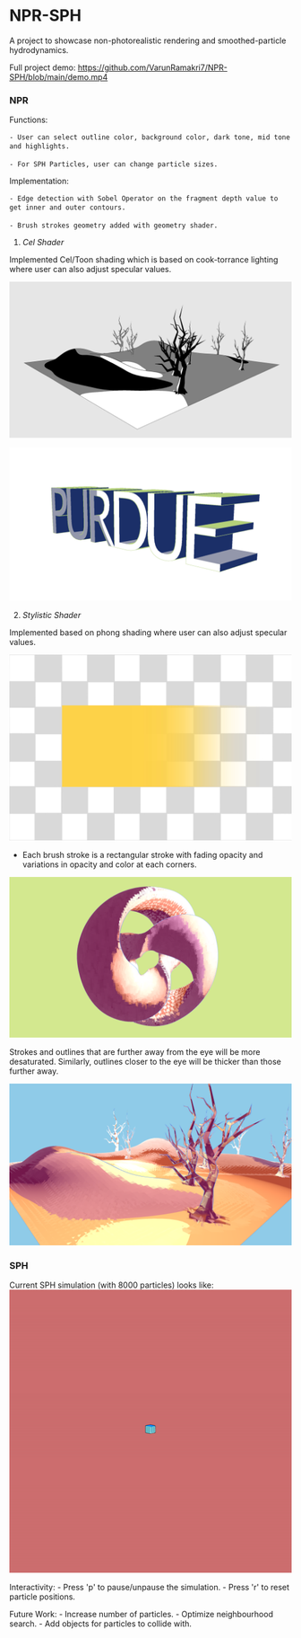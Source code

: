 # NPR-SPH
A project to showcase non-photorealistic rendering and smoothed-particle hydrodynamics.


Full project demo: https://github.com/VarunRamakri7/NPR-SPH/blob/main/demo.mp4

### NPR
Functions:

    - User can select outline color, background color, dark tone, mid tone and highlights.
    
    - For SPH Particles, user can change particle sizes. 

Implementation:

    - Edge detection with Sobel Operator on the fragment depth value to get inner and outer contours. 
    
    - Brush strokes geometry added with geometry shader. 

1. _Cel Shader_

Implemented Cel/Toon shading which is based on cook-torrance lighting where user can also adjust specular values. 


![celshader_example](celshader_example.PNG)


![celshader_example1](celshader_example1.PNG)


2. _Stylistic Shader_

Implemented based on phong shading where user can also adjust specular values. 

![paint_example1](stroke.jpg)

- Each brush stroke is a rectangular stroke with fading opacity and variations in opacity and color at each corners. 


![paint_example](paint_example.PNG)

Strokes and outlines that are further away from the eye will be more desaturated. Similarly, outlines closer to the eye will be thicker than those further away.

![paint_example1](paint_example1.PNG)

### SPH

Current SPH simulation (with 8000 particles) looks like:
![SPH demo](sph-demo.gif)

Interactivity:
    - Press 'p' to pause/unpause the simulation.
    - Press 'r' to reset particle positions.

Future Work:
    - Increase number of particles.
    - Optimize neighbourhood search.
    - Add objects for particles to collide with.